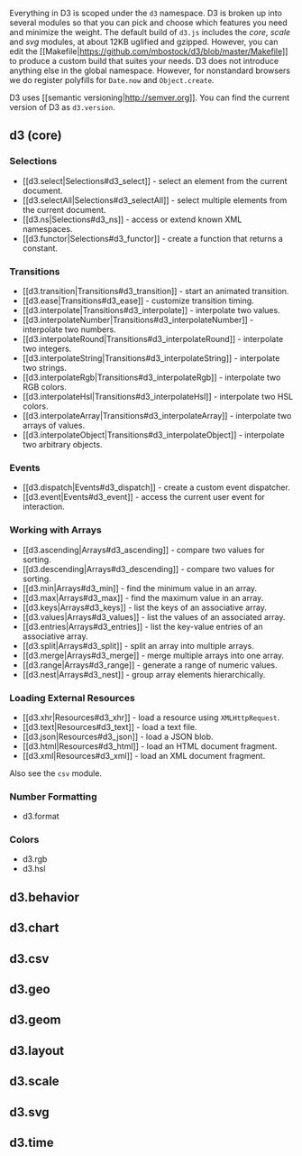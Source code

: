 Everything in D3 is scoped under the `d3` namespace. D3 is broken up into several modules so that you can pick and choose which features you need and minimize the weight. The default build of `d3.js` includes the *core*, *scale* and *svg* modules, at about 12KB uglified and gzipped. However, you can edit the [[Makefile|https://github.com/mbostock/d3/blob/master/Makefile]] to produce a custom build that suites your needs. D3 does not introduce anything else in the global namespace. However, for nonstandard browsers we do register polyfills for `Date.now` and `Object.create`.

D3 uses [[semantic versioning|http://semver.org]]. You can find the current version of D3 as `d3.version`.

## d3 (core)

### Selections

* [[d3.select|Selections#d3_select]] - select an element from the current document.
* [[d3.selectAll|Selections#d3_selectAll]] - select multiple elements from the current document.
* [[d3.ns|Selections#d3_ns]] - access or extend known XML namespaces.
* [[d3.functor|Selections#d3_functor]] - create a function that returns a constant.

### Transitions

* [[d3.transition|Transitions#d3_transition]] - start an animated transition.
* [[d3.ease|Transitions#d3_ease]] - customize transition timing.
* [[d3.interpolate|Transitions#d3_interpolate]] - interpolate two values.
* [[d3.interpolateNumber|Transitions#d3_interpolateNumber]] - interpolate two numbers.
* [[d3.interpolateRound|Transitions#d3_interpolateRound]] - interpolate two integers.
* [[d3.interpolateString|Transitions#d3_interpolateString]] - interpolate two strings.
* [[d3.interpolateRgb|Transitions#d3_interpolateRgb]] - interpolate two RGB colors.
* [[d3.interpolateHsl|Transitions#d3_interpolateHsl]] - interpolate two HSL colors.
* [[d3.interpolateArray|Transitions#d3_interpolateArray]] - interpolate two arrays of values.
* [[d3.interpolateObject|Transitions#d3_interpolateObject]] - interpolate two arbitrary objects.

### Events

* [[d3.dispatch|Events#d3_dispatch]] - create a custom event dispatcher.
* [[d3.event|Events#d3_event]] - access the current user event for interaction.

### Working with Arrays

* [[d3.ascending|Arrays#d3_ascending]] - compare two values for sorting.
* [[d3.descending|Arrays#d3_descending]] - compare two values for sorting.
* [[d3.min|Arrays#d3_min]] - find the minimum value in an array.
* [[d3.max|Arrays#d3_max]] - find the maximum value in an array.
* [[d3.keys|Arrays#d3_keys]] - list the keys of an associative array.
* [[d3.values|Arrays#d3_values]] - list the values of an associated array.
* [[d3.entries|Arrays#d3_entries]] - list the key-value entries of an associative array.
* [[d3.split|Arrays#d3_split]] - split an array into multiple arrays.
* [[d3.merge|Arrays#d3_merge]] - merge multiple arrays into one array.
* [[d3.range|Arrays#d3_range]] - generate a range of numeric values.
* [[d3.nest|Arrays#d3_nest]] - group array elements hierarchically.

### Loading External Resources

* [[d3.xhr|Resources#d3_xhr]] - load a resource using `XMLHttpRequest`.
* [[d3.text|Resources#d3_text]] - load a text file.
* [[d3.json|Resources#d3_json]] - load a JSON blob.
* [[d3.html|Resources#d3_html]] - load an HTML document fragment.
* [[d3.xml|Resources#d3_xml]] - load an XML document fragment.

Also see the `csv` module.

### Number Formatting

* d3.format

### Colors

* d3.rgb
* d3.hsl

## d3.behavior

## d3.chart

## d3.csv

## d3.geo

## d3.geom

## d3.layout

## d3.scale

## d3.svg

## d3.time
